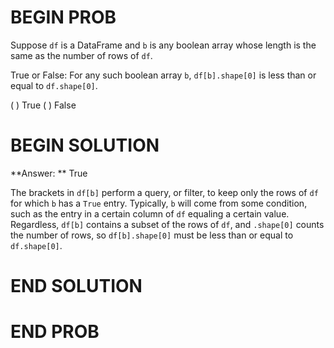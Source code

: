 # BEGIN PROB

Suppose `df` is a DataFrame and `b` is any boolean array whose length is the same as the number of rows of `df`. 

True or False: For any such boolean array `b`, `df[b].shape[0]` is less than or equal to `df.shape[0]`.

( ) True
( ) False

# BEGIN SOLUTION

**Answer: ** True

The brackets in `df[b]` perform a query, or filter, to keep only the rows of `df` for which `b` has a `True` entry. Typically, `b` will come from some condition, such as the entry in a certain column of `df` equaling a certain value. Regardless, `df[b]` contains a subset of the rows of `df`, and `.shape[0]` counts the number of rows, so `df[b].shape[0]` must be less than or equal to `df.shape[0]`.

# END SOLUTION

# END PROB